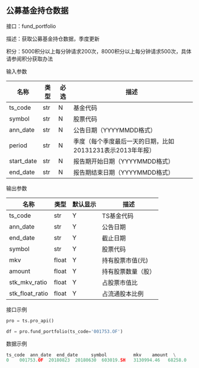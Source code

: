 ## 公募基金持仓数据

接口：fund_portfolio

描述：获取公募基金持仓数据，季度更新

积分：5000积分以上每分钟请求200次，8000积分以上每分钟请求500次，具体请参阅积分获取办法 

输入参数

| 名称 | 类型 | 必选 | 描述 |
| --- | --- | --- | --- |
| ts_code | str | N | 基金代码 |
| symbol | str | N | 股票代码 |
| ann_date | str | N | 公告日期（YYYYMMDD格式） |
| period | str | N | 季度（每个季度最后一天的日期，比如20131231表示2013年年报） |
| start_date | str | N | 报告期开始日期（YYYYMMDD格式） |
| end_date | str | N | 报告期结束日期（YYYYMMDD格式） |

输出参数

| 名称 | 类型 | 默认显示 | 描述 |
| --- | --- | --- | --- |
| ts_code | str | Y | TS基金代码 |
| ann_date | str | Y | 公告日期 |
| end_date | str | Y | 截止日期 |
| symbol | str | Y | 股票代码 |
| mkv | float | Y | 持有股票市值(元) |
| amount | float | Y | 持有股票数量（股） |
| stk_mkv_ratio | float | Y | 占股票市值比 |
| stk_float_ratio | float | Y | 占流通股本比例 |

接口示例

```python
pro = ts.pro_api()

df = pro.fund_portfolio(ts_code='001753.OF')
```

数据示例

```python
ts_code  ann_date  end_date     symbol          mkv    amount  \
0    001753.OF  20180823  20180630  603019.SH   3130994.46   68258.0   
```